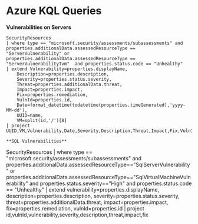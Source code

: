 # Azure KQL Queries

**Vulnerabilities on Servers**
```
SecurityResources
| where type == "microsoft.security/assessments/subassessments" and properties.additionalData.assessedResourceType == "ServerVulnerability" or properties.additionalData.assessedResourceType == "ServerVulnerabilityTvm"  and properties.status.code == "Unhealthy"
| extend Vulnerability=properties.displayName,
    Description=properties.description,
    Severity=properties.status.severity,
    Threat=properties.additionalData.threat,
    Impact=properties.impact,
    Fix=properties.remediation,
    VulnId=properties.id,
    Date=format_datetime(todatetime(properties.timeGenerated),'yyyy-MM-dd'),
    UUID=name,
    VM=split(id,'/')[8]
| project UUID,VM,Vulnerability,Date,Severity,Description,Threat,Impact,Fix,VulnId

**SQL Vulnerabilities**
```
SecurityResources
| where type == "microsoft.security/assessments/subassessments" and properties.additionalData.assessedResourceType=="SqlServerVulnerability" or properties.additionalData.assessedResourceType=="SqlVirtualMachineVulnerability" and properties.status.severity=="High"  and properties.status.code == "Unhealthy"
| extend vulnerability=properties.displayName,
    description=properties.description,
    severity=properties.status.severity,
    threat=properties.additionalData.threat,
    impact=properties.impact,
    fix=properties.remediation,
    vulnId=properties.id
| project id,vulnId,vulnerability,severity,description,threat,impact,fix
